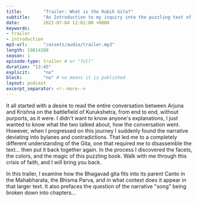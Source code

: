```yaml
---
title:        "Trailer: What is the Rubik Gita?"
subtitle:     "An Introduction to my inquiry into the puzzling text of the Gita"
date:         2021-07-04 12:01:00 +0000
keywords:
- trailer
- introduction
mp3-url:      "/assets/audio/trailer.mp3"
length: 19814108
season: 1
episode-type: trailer # or "full"
duration: "13:45"
explicit:     "no"
block:        "no" # no means it is published
layout: podcast
excerpt_separator: <!--more-->
---
```

It all started with a desire to read the entire conversation between Arjuna and Krishna on the battlefield of Kurukshetra, from end to end, without purports, as it were. I didn't want to know anyone's explanations, I just wanted to know what the two talked about, how the conversation went. 
However, when I progressed on this journey I suddenly found the narrative deviating into bylanes and contradictions. That led me to a completely different understanding of the Gita, one that required me to disassemble the text... then put it back together again. In the process I discovered the facets, the colors, and the magic of this puzzling book. Walk with me through this crisis of faith, and I will bring you back.

<!--more-->
In this trailer, I examine how the Bhagavad gita fits into its parent Canto in the Mahabharata, the Bhisma Parva, and in what context does it appear in that larger text. It also prefaces the question of the narrative "song" being broken down into chapters...
